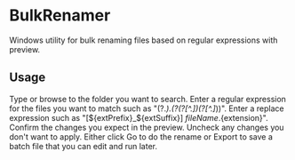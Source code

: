# BulkRenamer
Windows utility for bulk renaming files based on regular expressions with preview.

## Usage
Type or browse to the folder you want to search.
Enter a regular expression for the files you want to match such as "(?<fileName>.*)\.(?<extension>(?<extPrefix>[^.])(?<extSuffix>[^.]*))".
Enter a replace expression such as "[${extPrefix}_${extSuffix}] ${fileName}.${extension}".
Confirm the changes you expect in the preview.  Uncheck any changes you don't want to apply.
Either click Go to do the rename or Export to save a batch file that you can edit and run later.
